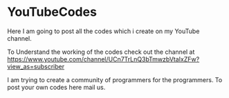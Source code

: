 # YouTubeCodes
Here I am going to post all the codes which i create on my YouTube channel.

To Understand the working of the codes check out the channel at https://www.youtube.com/channel/UCn7TrLnQ3bTmwzbVtaIxZFw?view_as=subscriber

 I am trying to create a community of programmers for the programmers. To post your own codes here mail us.
